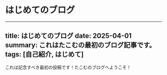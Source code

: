 # はじめてのブログ
---
title: はじめてのブログ
date: 2025-04-01
summary: これはたこむの最初のブログ記事です。
tags: [自己紹介, はじめて]
---

これは記念すべき最初の投稿です！たこむのブログへようこそ！